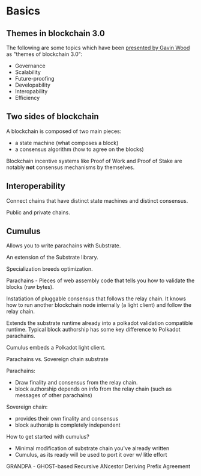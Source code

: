 # Basics

## Themes in blockchain 3.0

The following are some topics which have been [presented by Gavin Wood](https://slides.com/paritytech/polkadot-governance#/1) as "themes of blockchain 3.0":

- Governance
- Scalability
- Future-proofing
- Developability
- Interopability
- Efficiency

## Two sides of blockchain

A blockchain is composed of two main pieces: 

 - a state machine (what composes a block)
 - a consensus algorithm (how to agree on the blocks)

Blockchain incentive systems like Proof of Work and Proof of 
Stake are notably **not** consensus mechanisms by themselves.

## Interoperability

Connect chains that have distinct state machines and distinct
consensus.

Public and private chains.

## Cumulus

Allows you to write parachains with Substrate.

An extension of the Substrate library.

Specialization breeds optimization.

Parachains - Pieces of web assembly code that tells you
how to validate the blocks (raw bytes).

Instatiation of pluggable consensus that follows the relay chain.
It knows how to run another blockchain node internally (a light client) and follow
the relay chain.

Extends the substrate runtime already into a polkadot validation 
compatible runtime. Typical block authorship has some key difference
to Polkadot parachains.

Cumulus embeds a Polkadot light client.

Parachains vs. Sovereign chain substrate

Parachains:

 - Draw finality and consensus from the relay chain.
 - block authorship depends on info from the relay chain (such as messages of other parachains)

Sovereign chain:

 - provides their own finality and consensus
 - block authorsip is completely independent

How to get started with cumulus?

 - Minimal modification of substrate chain you've already written
 - Cumulus, as its ready will be used to port it over w/ litle effort

GRANDPA - GHOST-based Recursive ANcestor Deriving Prefix Agreement
